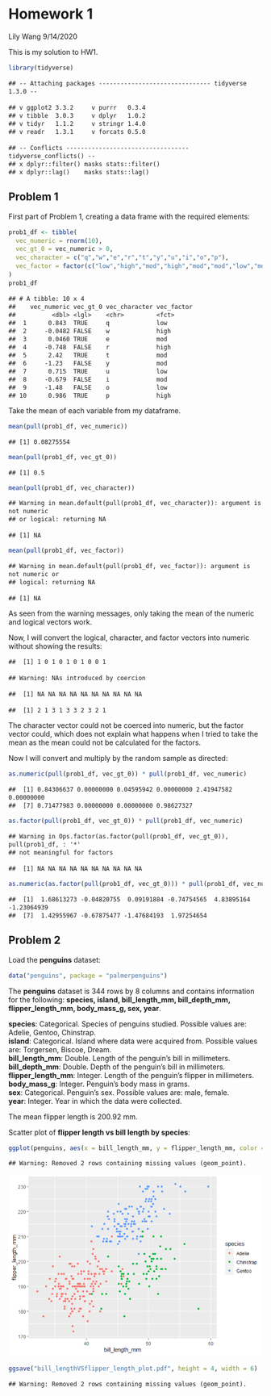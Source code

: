 Homework 1
================
Lily Wang
9/14/2020

This is my solution to HW1.

``` r
library(tidyverse)
```

    ## -- Attaching packages ------------------------------- tidyverse 1.3.0 --

    ## v ggplot2 3.3.2     v purrr   0.3.4
    ## v tibble  3.0.3     v dplyr   1.0.2
    ## v tidyr   1.1.2     v stringr 1.4.0
    ## v readr   1.3.1     v forcats 0.5.0

    ## -- Conflicts ---------------------------------- tidyverse_conflicts() --
    ## x dplyr::filter() masks stats::filter()
    ## x dplyr::lag()    masks stats::lag()

## Problem 1

First part of Problem 1, creating a data frame with the required
elements:

``` r
prob1_df <- tibble(
  vec_numeric = rnorm(10),
  vec_gt_0 = vec_numeric > 0,
  vec_character = c("q","w","e","r","t","y","u","i","o","p"),
  vec_factor = factor(c("low","high","mod","high","mod","mod","low","mod","low","high"))
)
prob1_df
```

    ## # A tibble: 10 x 4
    ##    vec_numeric vec_gt_0 vec_character vec_factor
    ##          <dbl> <lgl>    <chr>         <fct>     
    ##  1      0.843  TRUE     q             low       
    ##  2     -0.0482 FALSE    w             high      
    ##  3      0.0460 TRUE     e             mod       
    ##  4     -0.748  FALSE    r             high      
    ##  5      2.42   TRUE     t             mod       
    ##  6     -1.23   FALSE    y             mod       
    ##  7      0.715  TRUE     u             low       
    ##  8     -0.679  FALSE    i             mod       
    ##  9     -1.48   FALSE    o             low       
    ## 10      0.986  TRUE     p             high

Take the mean of each variable from my dataframe.

``` r
mean(pull(prob1_df, vec_numeric))
```

    ## [1] 0.08275554

``` r
mean(pull(prob1_df, vec_gt_0))
```

    ## [1] 0.5

``` r
mean(pull(prob1_df, vec_character))
```

    ## Warning in mean.default(pull(prob1_df, vec_character)): argument is not numeric
    ## or logical: returning NA

    ## [1] NA

``` r
mean(pull(prob1_df, vec_factor))
```

    ## Warning in mean.default(pull(prob1_df, vec_factor)): argument is not numeric or
    ## logical: returning NA

    ## [1] NA

As seen from the warning messages, only taking the mean of the numeric
and logical vectors work.

Now, I will convert the logical, character, and factor vectors into
numeric without showing the results:

    ##  [1] 1 0 1 0 1 0 1 0 0 1

    ## Warning: NAs introduced by coercion

    ##  [1] NA NA NA NA NA NA NA NA NA NA

    ##  [1] 2 1 3 1 3 3 2 3 2 1

The character vector could not be coerced into numeric, but the factor
vector could, which does not explain what happens when I tried to take
the mean as the mean could not be calculated for the factors.

Now I will convert and multiply by the random sample as directed:

``` r
as.numeric(pull(prob1_df, vec_gt_0)) * pull(prob1_df, vec_numeric)
```

    ##  [1] 0.84306637 0.00000000 0.04595942 0.00000000 2.41947582 0.00000000
    ##  [7] 0.71477983 0.00000000 0.00000000 0.98627327

``` r
as.factor(pull(prob1_df, vec_gt_0)) * pull(prob1_df, vec_numeric)
```

    ## Warning in Ops.factor(as.factor(pull(prob1_df, vec_gt_0)), pull(prob1_df, : '*'
    ## not meaningful for factors

    ##  [1] NA NA NA NA NA NA NA NA NA NA

``` r
as.numeric(as.factor(pull(prob1_df, vec_gt_0))) * pull(prob1_df, vec_numeric)
```

    ##  [1]  1.68613273 -0.04820755  0.09191884 -0.74754565  4.83895164 -1.23064939
    ##  [7]  1.42955967 -0.67875477 -1.47684193  1.97254654

## Problem 2

Load the **penguins** dataset:

``` r
data("penguins", package = "palmerpenguins")
```

The **penguins** dataset is 344 rows by 8 columns and contains
information for the following: **species, island, bill\_length\_mm,
bill\_depth\_mm, flipper\_length\_mm, body\_mass\_g, sex, year**.

**species**: Categorical. Species of penguins studied. Possible values
are: Adelie, Gentoo, Chinstrap.  
**island**: Categorical. Island where data were acquired from. Possible
values are: Torgersen, Biscoe, Dream.  
**bill\_length\_mm**: Double. Length of the penguin’s bill in
millimeters.  
**bill\_depth\_mm**: Double. Depth of the penguin’s bill in
millimeters.  
**flipper\_length\_mm**: Integer. Length of the penguin’s flipper in
millimeters.  
**body\_mass\_g**: Integer. Penguin’s body mass in grams.  
**sex**: Categorical. Penguin’s sex. Possible values are: male,
female.  
**year**: Integer. Year in which the data were collected.

The mean flipper length is 200.92 mm.

Scatter plot of **flipper length vs bill length by species**:

``` r
ggplot(penguins, aes(x = bill_length_mm, y = flipper_length_mm, color = species)) + geom_point()
```

    ## Warning: Removed 2 rows containing missing values (geom_point).

![](hw1_fw2260_files/figure-gfm/penguins_plot-1.png)<!-- -->

``` r
ggsave("bill_lengthVSflipper_length_plot.pdf", height = 4, width = 6)
```

    ## Warning: Removed 2 rows containing missing values (geom_point).
